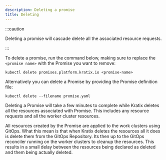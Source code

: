 ```yaml
---
description: Deleting a promise
title: Deleting
---
```


:::caution

Deleting a promise will cascade delete all the associated resource requests.

:::

To delete a promise, run the command below, making sure to replace the
`<promise name>` with the Promise you want to remove:

```
kubectl delete promises.platform.kratix.io <promise-name>
```

Alternatively you can delete a Promise by providing the Promise definition file:

```
kubectl delete --filename promise.yaml
```

Deleting a Promise will take a few minutes to complete while Kratix deletes all the
resources associated with Promise. This includes any resource requests and all the
worker cluster resources.

All resources created by the Promise are applied to the work clusters using GitOps.
What this mean is that when Kratix deletes the resources all it does is delete
them from the GitOps Repository. Its then up to the GitOps reconciler running
on the worker clusters to cleanup the resources. This results in a small delay
between the resources being declared as deleted and them being actually deleted.

